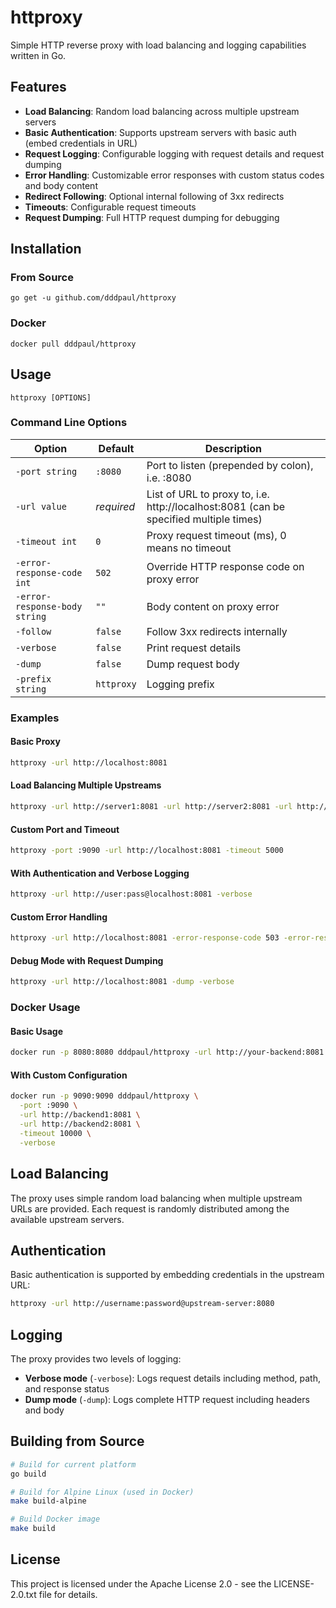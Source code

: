 httproxy
=========

Simple HTTP reverse proxy with load balancing and logging capabilities written in Go.

## Features

- **Load Balancing**: Random load balancing across multiple upstream servers
- **Basic Authentication**: Supports upstream servers with basic auth (embed credentials in URL)
- **Request Logging**: Configurable logging with request details and request dumping
- **Error Handling**: Customizable error responses with custom status codes and body content
- **Redirect Following**: Optional internal following of 3xx redirects
- **Timeouts**: Configurable request timeouts
- **Request Dumping**: Full HTTP request dumping for debugging

## Installation

### From Source
```
go get -u github.com/dddpaul/httproxy
```

### Docker
```
docker pull dddpaul/httproxy
```

## Usage

```
httproxy [OPTIONS]
```

### Command Line Options

| Option | Default | Description |
|--------|---------|-------------|
| `-port string` | `:8080` | Port to listen (prepended by colon), i.e. :8080 |
| `-url value` | *required* | List of URL to proxy to, i.e. http://localhost:8081 (can be specified multiple times) |
| `-timeout int` | `0` | Proxy request timeout (ms), 0 means no timeout |
| `-error-response-code int` | `502` | Override HTTP response code on proxy error |
| `-error-response-body string` | `""` | Body content on proxy error |
| `-follow` | `false` | Follow 3xx redirects internally |
| `-verbose` | `false` | Print request details |
| `-dump` | `false` | Dump request body |
| `-prefix string` | `httproxy` | Logging prefix |

### Examples

#### Basic Proxy
```bash
httproxy -url http://localhost:8081
```

#### Load Balancing Multiple Upstreams
```bash
httproxy -url http://server1:8081 -url http://server2:8081 -url http://server3:8081
```

#### Custom Port and Timeout
```bash
httproxy -port :9090 -url http://localhost:8081 -timeout 5000
```

#### With Authentication and Verbose Logging
```bash
httproxy -url http://user:pass@localhost:8081 -verbose
```

#### Custom Error Handling
```bash
httproxy -url http://localhost:8081 -error-response-code 503 -error-response-body "Service Temporarily Unavailable"
```

#### Debug Mode with Request Dumping
```bash
httproxy -url http://localhost:8081 -dump -verbose
```

### Docker Usage

#### Basic Usage
```bash
docker run -p 8080:8080 dddpaul/httproxy -url http://your-backend:8081
```

#### With Custom Configuration
```bash
docker run -p 9090:9090 dddpaul/httproxy \
  -port :9090 \
  -url http://backend1:8081 \
  -url http://backend2:8081 \
  -timeout 10000 \
  -verbose
```

## Load Balancing

The proxy uses simple random load balancing when multiple upstream URLs are provided. Each request is randomly distributed among the available upstream servers.

## Authentication

Basic authentication is supported by embedding credentials in the upstream URL:
```bash
httproxy -url http://username:password@upstream-server:8080
```

## Logging

The proxy provides two levels of logging:
- **Verbose mode** (`-verbose`): Logs request details including method, path, and response status
- **Dump mode** (`-dump`): Logs complete HTTP request including headers and body

## Building from Source

```bash
# Build for current platform
go build

# Build for Alpine Linux (used in Docker)
make build-alpine

# Build Docker image
make build
```

## License

This project is licensed under the Apache License 2.0 - see the LICENSE-2.0.txt file for details.